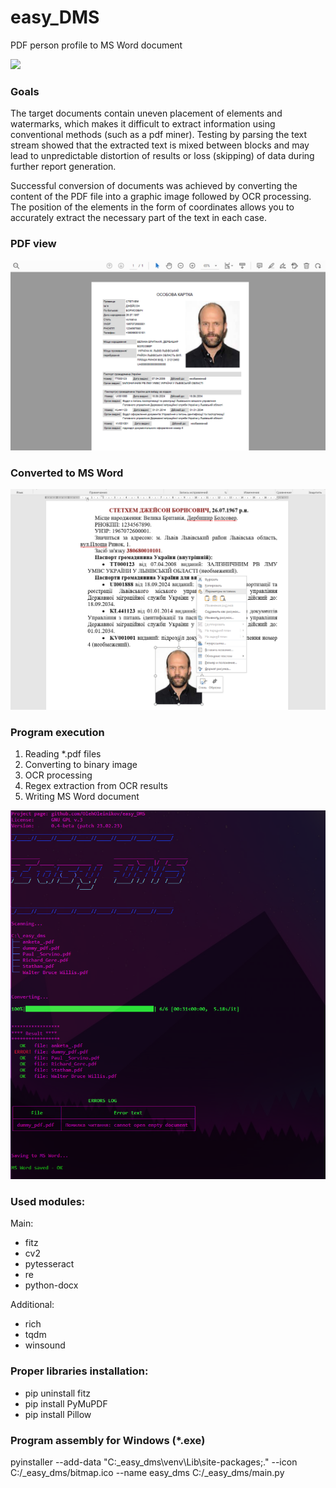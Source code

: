 # easy_DMS

PDF person profile to MS Word document 

![](app_icon.ico)

### Goals

The target documents contain uneven placement of elements and watermarks, which makes it difficult to extract information using conventional methods (such as a pdf miner). Testing by parsing the text stream showed that the extracted text is mixed between blocks and may lead to unpredictable distortion of results or loss (skipping) of data during further report generation.

Successful conversion of documents was achieved by converting the content of the PDF file into a graphic image followed by OCR processing. The position of the elements in the form of coordinates allows you to accurately extract the necessary part of the text in each case.


### PDF view

![](demo/p_5.png)

### Converted to MS Word

![](demo/p_4.png)

### Program execution

1. Reading *.pdf files
2. Converting to binary image
3. OCR processing
4. Regex extraction from OCR results
5. Writing MS Word document

![](demo/p_1.png)


### Used modules:
Main:
- fitz
- cv2
- pytesseract
- re
- python-docx

Additional:
- rich
- tqdm
- winsound


### Proper libraries installation:
- pip uninstall fitz
- pip install PyMuPDF
- pip install Pillow


### Program assembly for Windows (*.exe)

pyinstaller --add-data "C:\_easy_dms\venv\Lib\site-packages;."  --icon C:/_easy_dms/bitmap.ico --name easy_dms C:/_easy_dms/main.py